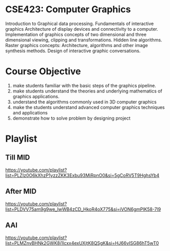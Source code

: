 # CSE423: Computer Graphics
Introduction to Graphical data processing. Fundamentals of interactive graphics Architecture of display devices and connectivity to a computer. Implementation of graphics concepts of two dimensional and three dimensional viewing, clipping and transformations. Hidden line algorithms. Raster graphics concepts: Architecture, algorithms and other image synthesis methods. Design of interactive graphic conversations. 

# Course Objective
1. make students familiar with the basic steps of the graphics pipeline.
2. make students understand the theories and underlying mathematics of graphics applications.
3. understand the algorithms commonly used in 3D computer graphics
4. make the students understand advanced computer graphics techniques and applications
5. demonstrate how to solve problem by designing project

# Playlist

## Till MID
https://youtube.com/playlist?list=PLZIz0O6kXhzP1yzzZKK3Exbu93MiRpnO0&si=5gCoRV5T9HghsYb4

## After MID
https://youtube.com/playlist?list=PLDVV75am9g9we_IwWB4zCD_HkoR4oX775&si=iVON6gmPlK58-7l9

## AAI
https://youtube.com/playlist?list=PLMZnvBHNk2GWK8i1lcxx4exUXjtK8QSgK&si=HJ66vISG86hT5wT0
